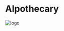 # AIpothecary

![logo](https://github.com/user-attachments/assets/02cf9ba8-457f-4638-8129-0c4e93b6a800)
